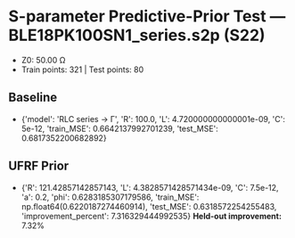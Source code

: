 # S-parameter Predictive-Prior Test — BLE18PK100SN1_series.s2p (S22)
- Z0: 50.00 Ω
- Train points: 321  |  Test points: 80

## Baseline
- {'model': 'RLC series -> Γ', 'R': 100.0, 'L': 4.720000000000001e-09, 'C': 5e-12, 'train_MSE': 0.6642137992701239, 'test_MSE': 0.6817352200682892}

## UFRF Prior
- {'R': 121.42857142857143, 'L': 4.3828571428571434e-09, 'C': 7.5e-12, 'a': 0.2, 'phi': 0.6283185307179586, 'train_MSE': np.float64(0.6220187274460914), 'test_MSE': 0.6318572254255483, 'improvement_percent': 7.316329444992535}
**Held-out improvement:** 7.32%